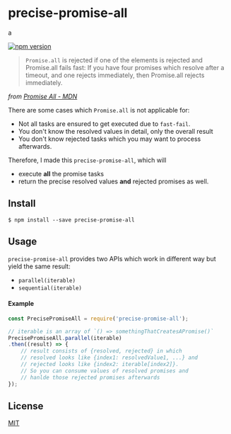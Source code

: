 # precise-promise-all

a

[![npm version](https://badge.fury.io/js/precise-promise-all.svg)](https://badge.fury.io/js/precise-promise-all)

> `Promise.all` is rejected if one of the elements is rejected and Promise.all fails fast: If you have four promises which resolve after a timeout, and one rejects immediately, then Promise.all rejects immediately.

_from [Promise All - MDN](https://developer.mozilla.org/en-US/docs/Web/JavaScript/Reference/Global_Objects/Promise/all)_

There are some cases which `Promise.all` is not applicable for:

- Not all tasks are ensured to get executed due to `fast-fail`.
- You don't know the resolved values in detail, only the overall result
- You don't know rejected tasks which you may want to process afterwards.

Therefore, I made this `precise-promise-all`, which will

- execute **all** the promise tasks
- return the precise resolved values **and** rejected promises as well.

## Install

```
$ npm install --save precise-promise-all
```


## Usage

`precise-promise-all` provides two APIs which work in different way but yield the same result:

- `parallel(iterable)`
- `sequential(iterable)`

#### Example

```js
const PrecisePromiseAll = require('precise-promise-all');

// iterable is an array of `() => somethingThatCreatesAPromise()`
PrecisePromiseAll.parallel(iterable)
.then((result) => {
    // result consists of {resolved, rejected} in which
    // resolved looks like {index1: resolvedValue1, ...} and
    // rejected looks like {index2: iterable[index2]}.
    // So you can consume values of resolved promises and
    // hanlde those rejected promises afterwards
});
```

## License

[MIT](LICENSE)
